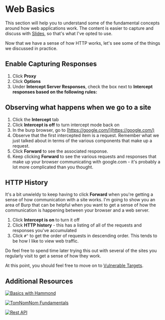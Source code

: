 # Web Basics
This section will help you to understand some of the fundamental concepts around how web applications work. The content is easier to capture and discuss with [Slides](https://docs.google.com/presentation/d/1yY6XPY3Ngzq2Hd14oFZe2BN-kHF2KhkQwGWxtMJwZnE), so that's what I've opted to use.

Now that we have a sense of how HTTP works, let's see some of the things we discussed in practice. 

## Enable Capturing Responses
1. Click **Proxy**
2. Click **Options**
3. Under **Intercept Server Responses**, check the box next to **Intercept responses based on the following rules:**

## Observing what happens when we go to a site
1. Click the **Intercept** tab
2. Click **Intercept is off** to turn intercept mode back on
3. In the burp browser, go to [https://google.com/](https://google.com/)
4. Observe that the first intercepted item is a request. Remember what we just talked about in terms of the various components that make up a request.
5. Click **Forward** to see the associated response.
6. Keep clicking **Forward** to see the various requests and responses that make up your browser communicating with google.com - it's probably a lot more complicated than you thought.
   
## HTTP History
It's a bit unwieldy to keep having to click **Forward** when you're getting a sense of how communication with a site works. I'm going to show you an area of Burp that can be helpful when you want to get a sense of how the communication is happening between your browser and a web server.

1. Click **Intercept is on** to turn it off
2. Click **HTTP history** - this has a listing of all of the requests and responses you've accumulated
3. Click `#^` to get the order of requests in descending order. This tends to be how I like to view web traffic.

Do feel free to spend time later trying this out with several of the sites you regularly visit to get a sense of how they work.

At this point, you should feel free to move on to [Vulnerable Targets](3_vulnerable_targets.md).

## Additional Resources

[![Basics with Hammond](https://img.youtube.com/vi/G3hpAeoZ4ek/0.jpg)](https://youtu.be/G3hpAeoZ4ek)

[![TomNomNom Fundamentals](https://img.youtube.com/vi/9uebakqWlB0/0.jpg)](https://youtu.be/9uebakqWlB0)

[![Rest API](https://img.youtube.com/vi/lsMQRaeKNDk/0.jpg)](https://youtu.be/lsMQRaeKNDk)
